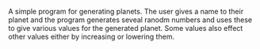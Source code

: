 A simple program for generating planets. The user gives a name to their planet and the program generates seveal ranodm numbers and uses these to give various values for the generated planet. Some values also effect other values either by increasing or lowering them.
